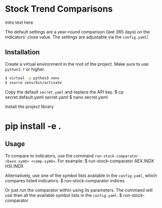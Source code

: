 # Stock Trend Comparisons

intro text here

The default settings are a year-round comparison (last 365 days) on the indicators' close value. The settings are adjustable via the `config.yaml`/ 

## Installation

Create a virtual environment in the root of the project. Make sure to use `python3.7` or higher.
```bash
$ virtual -p python3 venv
$ source venv/bin/activate
```

Copy the default `secret.yaml` and replace the API key.
$ cp secret.default.yaml secret.yaml
$ nano secret.yaml

Install the project library
# pip install -e .

## Usage

To compare to indicators, use the command `run-stock-comparator <base.symb> <comp.symb>`. For example:
$ run-stock-comparator AEX.INDX HSI.INDX

Alternatively, use one of the symbol lists available in the `config.yaml`, which compares listed indicators.
$ run-stock-comparator indices

Or just run the comparator within using its parameters. The command will use then all the available symbol lists in the `config.yaml`.
$ run-stock-comparator
